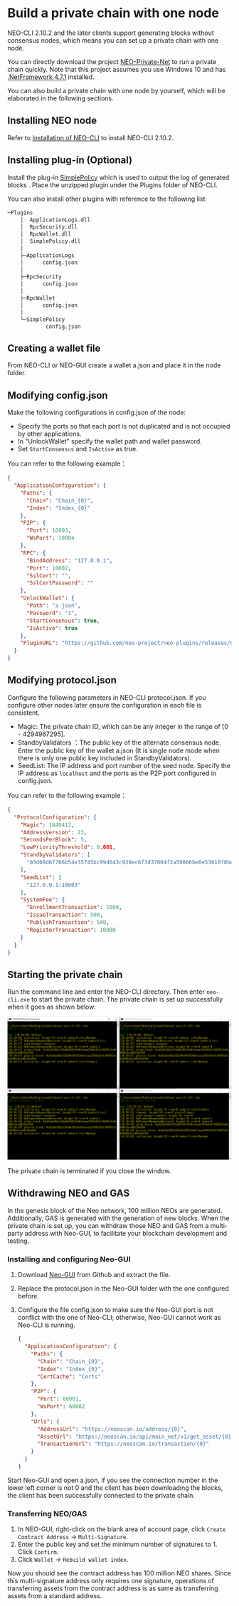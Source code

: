 # Build a private chain with one node

NEO-CLI 2.10.2 and the later clients support generating blocks without consensus nodes, which means you can set up a private chain with one node. 

You can directly download the project [NEO-Private-Net](https://github.com/chenzhitong/NEO-Private-Net) to run a private chain quickly. Note that this project assumes you use Windows 10 and has [.NetFramework 4.7.1](https://www.microsoft.com/net/download/dotnet-framework-runtime) installed. 

You can also build a private chain with one node by yourself, which will be elaborated in the following sections.

## Installing NEO node

Refer to [Installation of NEO-CLI](../../node/cli/setup.md) to install NEO-CLI 2.10.2.

## Installing plug-in (Optional)

Install the plug-in [SimplePolicy](https://github.com/neo-project/neo-plugins/releases/) which is used to output the log of generated blocks . Place the unzipped plugin under the Plugins folder of NEO-CLI.

You can also install other plugins with reference to the following list:

```
─Plugins
    │  ApplicationLogs.dll
    │  RpcSecurity.dll
    │  RpcWallet.dll
    │  SimplePolicy.dll
    │
    ├─ApplicationLogs
    │      config.json
    │
    ├─RpcSecurity
    │      config.json
    │
    ├─RpcWallet
    │      config.json
    │
    └─SimplePolicy
            config.json
```

## Creating a wallet file

From NEO-CLI or NEO-GUI create a wallet a.json and place it in the node folder. 

## Modifying config.json

Make the following configurations in config.json of the node:

- Specify the ports so that each port is not duplicated and is not occupied by other applications.
- In "UnlockWallet" specify the wallet path and wallet password.
- Set  `StartConsensus` and `IsActive` as true.

You can refer to the following example：

```json
{
  "ApplicationConfiguration": {
    "Paths": {
      "Chain": "Chain_{0}",
      "Index": "Index_{0}"
    },
    "P2P": {
      "Port": 10003,
      "WsPort": 10004
    },
    "RPC": {
      "BindAddress": "127.0.0.1",
      "Port": 10002,
      "SslCert": "",
      "SslCertPassword": ""
    },
    "UnlockWallet": {
      "Path": "a.json",
      "Password": "1",
      "StartConsensus": true,
      "IsActive": true
    },
    "PluginURL": "https://github.com/neo-project/neo-plugins/releases/download/v{1}/{0}.zip"
  }
}
```

## Modifying protocol.json

Configure the following parameters in NEO-CLI protocol.json. If you configure other nodes later ensure the configuration in each file is consistent.

- Magic: The private chain ID, which can be any integer in the range of [0 - 4294967295].
- StandbyValidators ：The public key of the alternate consensus node. Enter the public key of the wallet a.json (It is single node mode when there is only one public key included in StandbyValidators).
- SeedList: The IP address and port number of the seed node. Specify the IP address as `localhost` and the ports as the P2P port configured in config.json.

You can refer to the following example：

```json
{
  "ProtocolConfiguration": {
    "Magic": 1840412,
    "AddressVersion": 23,
    "SecondsPerBlock": 5,
    "LowPriorityThreshold": 0.001,
    "StandbyValidators": [
      "03d08d6f766b54e35745bc99d643c939ec6f3d37004f2a59006be0e53610f0be25"
    ],
    "SeedList": [
      "127.0.0.1:10003"
    ],
    "SystemFee": {
      "EnrollmentTransaction": 1000,
      "IssueTransaction": 500,
      "PublishTransaction": 500,
      "RegisterTransaction": 10000
    }
  }
}
```

## Starting the private chain

Run the command line and enter the NEO-CLI directory. Then enter  `neo-cli.exe` to start the private chain. The private chain is set up successfully when it goes as shown below:

![img](../../assets/privatechain_demo.png)

The private chain is terminated if you close the window.

## Withdrawing NEO and GAS

In the genesis block of the Neo network, 100 million NEOs are generated. Additionally, GAS is generated with the generation of new blocks. When the private chain is set up, you can withdraw those NEO and GAS from a multi-party address with Neo-GUI, to facilitate your blockchain development and testing.

### Installing and configuring Neo-GUI

1. Download [Neo-GUI](https://github.com/neo-project/neo-gui/releases) from Github and extract the file.

2. Replace the protocol.json in the Neo-GUI folder with the one configured before.

3. Configure the file config.json to make sure the Neo-GUI port is not conflict with the one of Neo-CLI; otherwise, Neo-GUI cannot work as Neo-CLI is running.

   ```json
   {
     "ApplicationConfiguration": {
       "Paths": {
         "Chain": "Chain_{0}",
         "Index": "Index_{0}",
         "CertCache": "Certs"
       },
       "P2P": {
         "Port": 60001,
         "WsPort": 60002
       },
       "Urls": {
         "AddressUrl": "https://neoscan.io/address/{0}",
         "AssetUrl": "https://neoscan.io/api/main_net/v1/get_asset/{0}",
         "TransactionUrl": "https://neoscan.io/transaction/{0}"
       }
     }
   }
   ```

Start Neo-GUI and open a.json, if you see the connection number in the lower left corner is not 0 and the client has been downloading the blocks, the client has been successfully connected to the private chain.

### Transferring NEO/GAS

1. In NEO-GUI, right-click on the blank area of account page, click `Create Contract Address` -> `Multi-Signature`.
2. Enter the public key and set the minimum number of signatures to 1. Click `Confirm`. 
3. Click `Wallet` -> `Rebuild wallet index`.

Now you should see the contract address has 100 million NEO shares. Since this multi-signature address only requires one signature, operations of transferring assets from the contract address is as same as transferring assets from a standard address.

